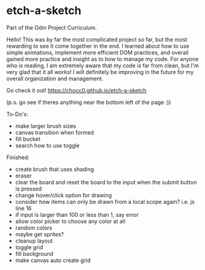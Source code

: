 # etch-a-sketch

Part of the Odin Project Curriculum.

Hello! This was by far the most complicated project so far, but the most rewarding to see it come together in the end. I learned about how to use simple animations, implement more efficient DOM practices, and overall gained more practice and insight as to how to manage my code. For anyone who is reading, I am extremely aware that my code is far from clean, but I'm very glad that it all works! I will definitely be improving in the future for my overall organization and management.

Go check it out! https://chocc0.github.io/etch-a-sketch

(p.s. go see if theres anything near the bottom left of the page :))

To-Do's:
- make larger brush sizes
- canvas transition when formed
- fill bucket
- search how to use toggle


Finished:
- create brush that uses shading
- eraser
- clear the board and reset the board to the input when the submit button is pressed
- change hover/click option for drawing
- consider how items can only be drawn from a local scope again? i.e. js line 16
- if input is larger than 100 or less than 1, say error
- allow color picker to choose any color at all
- random colors
- maybe get sprites?
- cleanup layout
- toggle grid
- fill background
- make canvas auto create grid
